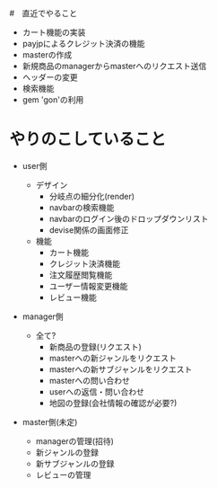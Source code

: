 #　直近でやること

- カート機能の実装
- payjpによるクレジット決済の機能
- masterの作成
- 新規商品のmanagerからmasterへのリクエスト送信
- ヘッダーの変更
- 検索機能
- gem 'gon'の利用

# やりのこしていること
- user側
  - デザイン
    - 分岐点の細分化(render)
    - navbarの検索機能
    - navbarのログイン後のドロップダウンリスト
    - devise関係の画面修正
  - 機能
    - カート機能
    - クレジット決済機能
    - 注文履歴閲覧機能
    - ユーザー情報変更機能
    - レビュー機能

- manager側
  - 全て?
    - 新商品の登録(リクエスト)
    - masterへの新ジャンルをリクエスト
    - masterへの新サブジャンルをリクエスト
    - masterへの問い合わせ
    - userへの返信・問い合わせ
    - 地図の登録(会社情報の確認が必要?)

- master側(未定)
  - managerの管理(招待)
  - 新ジャンルの登録
  - 新サブジャンルの登録
  - レビューの管理
